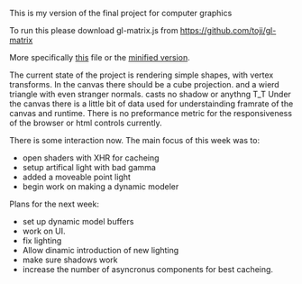This is my version of the final project for computer graphics

To run this please download gl-matrix.js from
https://github.com/toji/gl-matrix

More specifically [this](https://raw.githubusercontent.com/toji/gl-matrix/master/dist/gl-matrix.js) file or the [minified version](https://raw.githubusercontent.com/toji/gl-matrix/master/dist/gl-matrix-min.js).


The current state of the project is rendering simple shapes,
with vertex transforms.
In the canvas there should be a cube projection. and a wierd triangle with even stranger normals. casts no shadow or anythng T\_T
Under the canvas there is a little bit of data used for understainding framrate of the canvas and runtime.
There is no preformance metric for the responsiveness of the browser or html controls currently.

There is some interaction now. The main focus of this week was to:

 - open shaders with XHR for cacheing
 - setup artifical light with bad gamma
 - added a moveable point light
 - begin work on making a dynamic modeler

Plans for the next week:

 - set up dynamic model buffers
 - work on UI.
 - fix lighting
 - Allow dinamic introduction of new lighting
 - make sure shadows work
 - increase the number of asyncronus components for best cacheing.
